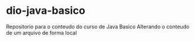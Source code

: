 # dio-java-basico
Repositorio para o conteudo do curso de Java Basico
Alterando o conteudo de um arquivo de forma local